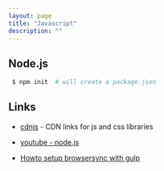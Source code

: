 ```yaml
---
layout: page
title: "Javascript"
description: ""
---
```



## Node.js

``` bash
 $ npm init  # will create a package.json
```


## Links

* [cdnjs](https://cdnjs.com/) - CDN links for js and css libraries

* [youtube - node.js](https://www.youtube.com/watch?v=czmulJ9NBP0)

* [Howto setup browsersync with gulp](https://www.browsersync.io/docs/gulp/)




